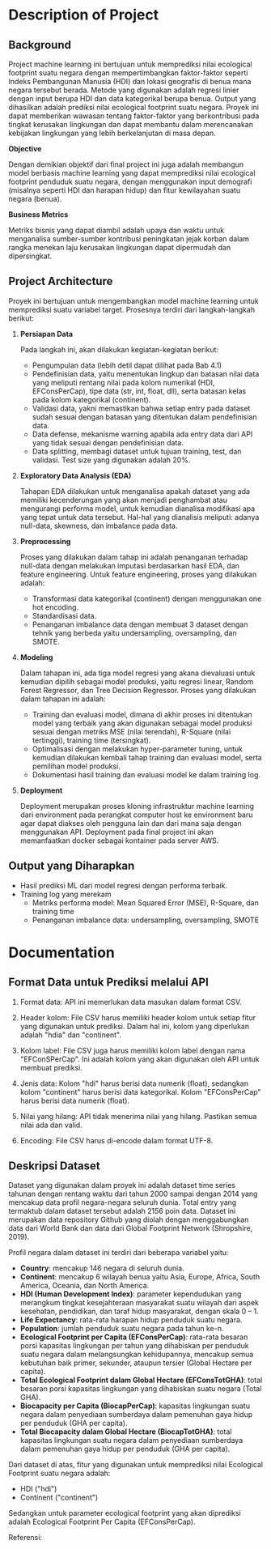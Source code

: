 # Description of Project
## Background
Project machine learning ini bertujuan untuk memprediksi nilai ecological footprint suatu negara dengan mempertimbangkan faktor-faktor seperti Indeks Pembangunan Manusia (HDI) dan lokasi geografis di benua mana negara tersebut berada. Metode yang digunakan adalah regresi linier dengan input berupa HDI dan data kategorikal berupa benua. Output yang dihasilkan adalah prediksi nilai ecological footprint suatu negara. Proyek ini dapat memberikan wawasan tentang faktor-faktor yang berkontribusi pada tingkat kerusakan lingkungan dan dapat membantu dalam merencanakan kebijakan lingkungan yang lebih berkelanjutan di masa depan.

**Objective**

Dengan demikian objektif dari final project ini juga adalah membangun model berbasis machine learning yang dapat memprediksi nilai ecological footprint penduduk suatu negara,  dengan menggunakan input demografi (misalnya seperti HDI dan harapan hidup) dan fitur kewilayahan suatu negara (benua).  

**Business Metrics**

Metriks bisnis yang dapat diambil adalah upaya dan waktu untuk menganalisa sumber-sumber kontribusi peningkatan jejak korban dalam rangka menekan laju kerusakan lingkungan dapat dipermudah dan dipersingkat.

## Project Architecture

Proyek ini bertujuan untuk mengembangkan model machine learning untuk memprediksi suatu variabel target. Prosesnya terdiri dari langkah-langkah berikut:

1. **Persiapan Data**

   Pada langkah ini, akan dilakukan kegiatan-kegiatan berikut:

   - Pengumpulan data (lebih detil dapat dilihat pada Bab 4.1)
   - Pendefinisian data, yaitu menentukan lingkup dan batasan nilai data yang meliputi rentang nilai pada kolom numerikal (HDI, EFConsPerCap), tipe data (str, int, float, dll), serta batasan kelas pada kolom kategorikal (continent).
   - Validasi data, yakni memastikan bahwa setiap entry pada dataset sudah sesuai dengan batasan yang ditentukan dalam pendefinisian data.
   - Data defense, mekanisme warning apabila ada entry data dari API yang tidak sesuai dengan pendefinisian data.
   - Data splitting, membagi dataset untuk tujuan training, test, dan validasi. Test size yang digunakan adalah 20%.

2. **Exploratory Data Analysis (EDA)**

   Tahapan EDA dilakukan untuk menganalisa apakah dataset yang ada memiliki kecenderungan yang akan menjadi penghambat atau mengurangi performa model, untuk kemudian dianalisa modifikasi apa yang tepat untuk data tersebut. Hal-hal yang dianalisis meliputi: adanya null-data, skewness, dan imbalance pada data.

3. **Preprocessing**

   Proses yang dilakukan dalam tahap ini adalah penanganan terhadap null-data dengan melakukan imputasi berdasarkan hasil EDA, dan feature engineering. Untuk feature engineering, proses yang dilakukan adalah:

   - Transformasi data kategorikal (continent) dengan menggunakan one hot encoding.
   - Standardisasi data.
   - Penanganan imbalance data dengan membuat 3 dataset dengan tehnik yang berbeda yaitu undersampling, oversampling, dan SMOTE.

4. **Modeling**

   Dalam tahapan ini, ada tiga model regresi yang akana dievaluasi untuk kemudian dipilih sebagai model produksi, yaitu regresi linear, Random Forest Regressor, dan Tree Decision Regressor. Proses yang dilakukan dalam tahapan ini adalah:

   - Training dan evaluasi model, dimana di akhir proses ini ditentukan model yang terbaik yang akan digunakan sebagai model produksi sesuai dengan metriks MSE (nilai terendah), R-Square (nilai tertinggi), training time (tersingkat).
   - Optimalisasi dengan melakukan hyper-parameter tuning, untuk kemudian dilakukan kembali tahap training dan evaluasi model, serta pemilihan model produksi.
   - Dokumentasi hasil training dan evaluasi model ke dalam training log.

5. **Deployment**

   Deployment merupakan proses kloning infrastruktur machine learning dari environment pada perangkat computer host ke environment baru agar dapat diakses oleh pengguna lain dan dari mana saja dengan menggunakan API. Deployment pada final project ini akan memanfaatkan docker sebagai kontainer pada server AWS.

## Output yang Diharapkan

- Hasil prediksi ML dari model regresi dengan performa terbaik.
- Training log yang merekam 
   - Metriks performa model: Mean Squared Error (MSE), R-Square, dan training time
   - Penanganan imbalance data: undersampling, oversampling, SMOTE 

# Documentation


## Format Data untuk Prediksi melalui API

1. Format data: API ini memerlukan data masukan dalam format CSV.

2. Header kolom: File CSV harus memiliki header kolom untuk setiap fitur yang digunakan untuk prediksi. Dalam hal ini, kolom yang diperlukan adalah "hdia" dan "continent".

3. Kolom label: File CSV juga harus memiliki kolom label dengan nama "EFConSPerCap". Ini adalah kolom yang akan digunakan oleh API untuk membuat prediksi.

4. Jenis data: Kolom "hdi" harus berisi data numerik (float), sedangkan kolom "continent" harus berisi data kategorikal. Kolom "EFConsPerCap" harus berisi data numerik (float).

5. Nilai yang hilang: API tidak menerima nilai yang hilang. Pastikan semua nilai ada dan valid.

6. Encoding: File CSV harus di-encode dalam format UTF-8.



## Deskripsi Dataset

Dataset yang digunakan dalam proyek ini adalah dataset time series tahunan dengan rentang waktu dari tahun 2000 sampai dengan 2014 yang mencakup data profil negara-negara seluruh dunia. Total entry yang termaktub dalam dataset tersebut adalah 2156 poin data. Dataset ini merupakan data repository Github yang diolah dengan menggabungkan data dari World Bank dan data dari Global Footprint Network (Shropshire, 2019).

Profil negara dalam dataset ini terdiri dari beberapa variabel yaitu:

- **Country**: mencakup 146 negara di seluruh dunia.
- **Continent**: mencakup 6 wilayah benua yaitu Asia, Europe, Africa, South America, Oceania, dan North America.
- **HDI (Human Development Index)**: parameter kependudukan yang merangkum tingkat kesejahteraan masyarakat suatu wilayah dari aspek kesehatan, pendidikan, dan taraf hidup masyarakat, dengan skala 0 – 1.
- **Life Expectancy**: rata-rata harapan hidup penduduk suatu negara.
- **Population**: jumlah penduduk suatu negara pada tahun ke-n.
- **Ecological Footprint per Capita (EFConsPerCap)**: rata-rata besaran porsi kapasitas lingkungan per tahun yang dihabiskan per penduduk suatu negara dalam melangsungkan kehidupannya, mencakup semua kebutuhan baik primer, sekunder, ataupun tersier (Global Hectare per capita).
- **Total Ecological Footprint dalam Global Hectare (EFConsTotGHA)**: total besaran porsi kapasitas lingkungan yang dihabiskan suatu negara (Total GHA).
- **Biocapacity per Capita (BiocapPerCap)**: kapasitas lingkungan suatu negara dalam penyediaan sumberdaya dalam pemenuhan gaya hidup per penduduk (GHA per capita).
- **Total Biocapacity dalam Global Hectare (BiocapTotGHA)**: total kapasitas lingkungan suatu negara dalam penyediaan sumberdaya dalam pemenuhan gaya hidup per penduduk (GHA per capita).

Dari dataset di atas, fitur yang digunakan untuk memprediksi nilai Ecological Footprint suatu negara adalah:

- HDI ("hdi")
- Continent ("continent")

Sedangkan untuk parameter ecological footprint yang akan diprediksi adalah Ecological Footprint Per Capita (EFConsPerCap).

Referensi: 


